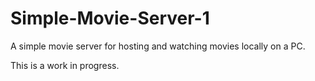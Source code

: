 # Simple-Movie-Server-1
A simple movie server for hosting and watching movies locally on a PC.

This is a work in progress.

